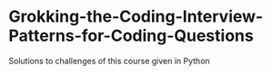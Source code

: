 # Grokking-the-Coding-Interview-Patterns-for-Coding-Questions
Solutions to challenges of this course given in Python
